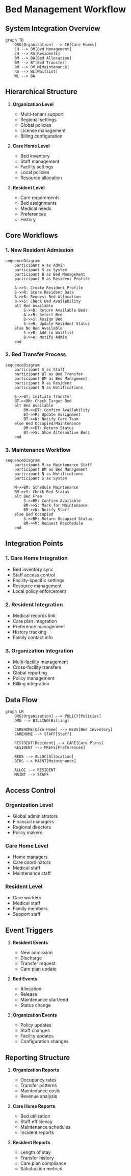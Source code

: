 # Bed Management Workflow

## System Integration Overview

```mermaid
graph TD
    ORG[Organization] --> CH[Care Homes]
    CH --> BM[Bed Management]
    CH --> RS[Residents]
    BM --> BA[Bed Allocation]
    BM --> BT[Bed Transfer]
    BM --> BM_M[Maintenance]
    RS --> WL[Waitlist]
    WL --> BA
```

## Hierarchical Structure

1. **Organization Level**
   - Multi-tenant support
   - Regional settings
   - Global policies
   - License management
   - Billing configuration

2. **Care Home Level**
   - Bed inventory
   - Staff management
   - Facility settings
   - Local policies
   - Resource allocation

3. **Resident Level**
   - Care requirements
   - Bed assignments
   - Medical needs
   - Preferences
   - History

## Core Workflows

### 1. New Resident Admission
```mermaid
sequenceDiagram
    participant A as Admin
    participant S as System
    participant B as Bed Management
    participant R as Resident Profile
    
    A->>S: Create Resident Profile
    S->>R: Store Resident Data
    A->>B: Request Bed Allocation
    B->>S: Check Bed Availability
    alt Bed Available
        S->>B: Return Available Beds
        A->>B: Select Bed
        B->>S: Assign Bed
        S->>R: Update Resident Status
    else No Bed Available
        S->>B: Add to Waitlist
        B->>A: Notify Admin
    end
```

### 2. Bed Transfer Process
```mermaid
sequenceDiagram
    participant S as Staff
    participant BT as Bed Transfer
    participant BM as Bed Management
    participant R as Resident
    participant N as Notifications

    S->>BT: Initiate Transfer
    BT->>BM: Check Target Bed
    alt Bed Available
        BM->>BT: Confirm Availability
        BT->>R: Update Assignment
        BT->>N: Notify Care Team
    else Bed Occupied/Maintenance
        BM->>BT: Return Status
        BT->>S: Show Alternative Beds
    end
```

### 3. Maintenance Workflow
```mermaid
sequenceDiagram
    participant M as Maintenance Staff
    participant BM as Bed Management
    participant N as Notifications
    participant S as System

    M->>BM: Schedule Maintenance
    BM->>S: Check Bed Status
    alt Bed Free
        S->>BM: Confirm Available
        BM->>S: Mark for Maintenance
        BM->>N: Notify Staff
    else Bed Occupied
        S->>BM: Return Occupied Status
        BM->>M: Request Reschedule
    end
```

## Integration Points

### 1. Care Home Integration
- Bed inventory sync
- Staff access control
- Facility-specific settings
- Resource management
- Local policy enforcement

### 2. Resident Integration
- Medical records link
- Care plan integration
- Preference management
- History tracking
- Family contact info

### 3. Organization Integration
- Multi-facility management
- Cross-facility transfers
- Global reporting
- Policy management
- Billing integration

## Data Flow

```mermaid
graph LR
    ORG[Organization] --> POLICY[Policies]
    ORG --> BILLING[Billing]
    
    CAREHOME[Care Home] --> BEDS[Bed Inventory]
    CAREHOME --> STAFF[Staff]
    
    RESIDENT[Resident] --> CARE[Care Plans]
    RESIDENT --> PREFS[Preferences]
    
    BEDS --> ALLOC[Allocation]
    BEDS --> MAINT[Maintenance]
    
    ALLOC --> RESIDENT
    MAINT --> STAFF
```

## Access Control

### Organization Level
- Global administrators
- Financial managers
- Regional directors
- Policy makers

### Care Home Level
- Home managers
- Care coordinators
- Medical staff
- Maintenance staff

### Resident Level
- Care workers
- Medical staff
- Family members
- Support staff

## Event Triggers

1. **Resident Events**
   - New admission
   - Discharge
   - Transfer request
   - Care plan update

2. **Bed Events**
   - Allocation
   - Release
   - Maintenance start/end
   - Status change

3. **Organization Events**
   - Policy updates
   - Staff changes
   - Facility updates
   - Configuration changes

## Reporting Structure

1. **Organization Reports**
   - Occupancy rates
   - Transfer patterns
   - Maintenance costs
   - Revenue analysis

2. **Care Home Reports**
   - Bed utilization
   - Staff efficiency
   - Maintenance schedules
   - Incident reports

3. **Resident Reports**
   - Length of stay
   - Transfer history
   - Care plan compliance
   - Satisfaction metrics
